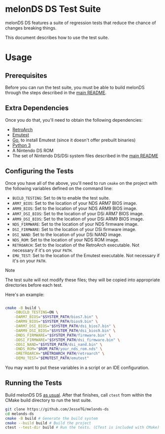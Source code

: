 # melonDS DS Test Suite

melonDS DS features a suite of regression tests
that reduce the chance of changes breaking things.

This document describes how to use the test suite.

# Usage

## Prerequisites

Before you can run the test suite,
you must be able to build melonDS
through the steps described in the [main README](../README.md#building).

## Extra Dependencies

Once you do that, you'll need to obtain the following dependencies:

- [RetroArch][retroarch]
- [Emutest][emutest]
- [Go][go], to install Emutest (since it doesn't offer prebuilt binaries)
- [Python 3][python]
- A Nintendo DS ROM
- The set of Nintendo DS/DSi system files described in the [main README](../README.md#installing-nintendo-ds-bios)

## Configuring the Tests

Once you have all of the above,
you'll need to run `cmake` on the project
with the following variables defined on the command line:

- `BUILD_TESTING`: Set to `ON` to enable the test suite.
- `ARM7_BIOS`: Set to the location of your NDS ARM7 BIOS image.
- `ARM9_BIOS`: Set to the location of your NDS ARM9 BIOS image.
- `ARM7_DSI_BIOS`: Set to the location of your DSi ARM7 BIOS image.
- `ARM9_DSI_BIOS`: Set to the location of your DSi ARM9 BIOS image.
- `NDS_FIRMWARE`: Set to the location of your NDS firmware image.
- `DSI_FIRMWARE`: Set to the location of your DSi firmware image.
- `DSI_NAND`: Set to the location of your DSi NAND image.
- `NDS_ROM`: Set to the location of your NDS ROM image.
- `RETROARCH`: Set to the location of the RetroArch executable.
  Not necessary if it's on your `PATH`.
- `EMU_TEST`: Set to the location of the Emutest executable.
  Not necessary if it's on your `PATH`.

> [!NOTE]
> The test suite will not modify these files;
> they will be copied into appropriate directories before each test.

Here's an example:

```bash

cmake -B build \
    -DBUILD_TESTING=ON \
    -DARM7_BIOS="$SYSTEM_PATH/bios7.bin" \
    -DARM9_BIOS="$SYSTEM_PATH/bios9.bin" \
    -DARM7_DSI_BIOS="$SYSTEM_PATH/dsi_bios7.bin" \
    -DARM9_DSI_BIOS="$SYSTEM_PATH/dsi_bios9.bin" \
    -DNDS_FIRMWARE="$SYSTEM_PATH/firmware.bin" \
    -DDSI_FIRMWARE="$SYSTEM_PATH/dsi_firmware.bin" \
    -DDSI_NAND="$SYSTEM_PATH/dsi_nand.bin" \
    -DNDS_ROM="$ROM_PATH/your_nds_rom.nds" \
    -DRETROARCH="$RETROARCH_PATH/retroarch" \
    -DEMU_TEST="$EMUTEST_PATH/emutest"
```

You may want to put these variables in a script or an IDE configuration.

## Running the Tests

Build melonDS DS [as usual](../README.md#compilation).
After that finishes, call `ctest` from within the CMake build directory
to run the test suite.

```bash
git clone https://github.com/JesseTG/melonds-ds
cd melonds-ds
cmake -B build # Generate the build system
cmake --build build # Build the project
ctest --test-dir build # Run the tests. (CTest is included with CMake)
```

[emutest]: https://github.com/kivutar/emutest
[go]: https://go.dev
[python]: https://www.python.org
[retroarch]: https://www.retroarch.com